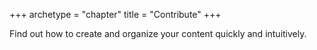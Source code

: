+++
archetype = "chapter"
title = "Contribute"
+++

Find out how to create and organize your content quickly and intuitively.
